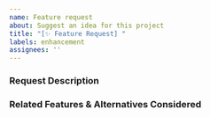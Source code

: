 ```yaml
---
name: Feature request
about: Suggest an idea for this project
title: "[✨ Feature Request] "
labels: enhancement
assignees: ''
---
```

### Request Description

### Related Features & Alternatives Considered
<!-- If any -->
